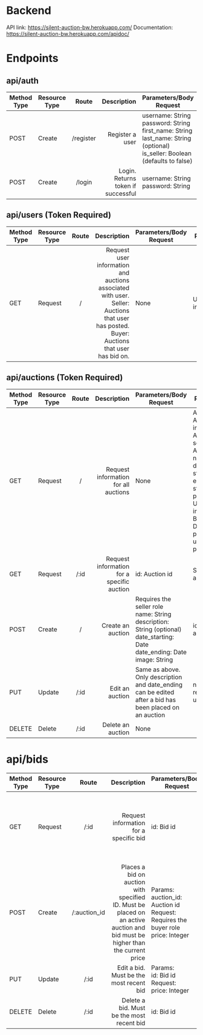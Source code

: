 # Backend
API link: https://silent-auction-bw.herokuapp.com/
Documentation: https://silent-auction-bw.herokuapp.com/apidoc/

# Endpoints

## api/auth

| Method Type 	| Resource Type 	|   Route   	| Description 	| Parameters/Body Request                                                            	| Response                     	|
|-------------	|---------------	|:---------:	|------------:	|------------------------------------------------------------------------------------	|------------------------------	|
| POST        	| Create        	| /register 	|       Register a user 	| username: String<br> password: String<br> first_name: String <br>last_name: String (optional) <br> is_seller: Boolean (defaults to false) 	| id number                    	|
| POST        	| Create        	|   /login  	|         Login. Returns token if successful 	|  username: String<br>password: String                

## api/users (Token Required)

| Method Type 	| Resource Type 	| Route 	|                                                                                                                                                   Description 	| Parameters/Body Request 	| Response          	|
|-------------	|---------------	|:-----:	|--------------------------------------------------------------------------------------------------------------------------------------------------------------:	|-------------------------	|-------------------	|
| GET         	| Request       	|   /   	|  Request user information and auctions associated with user. <br> Seller: Auctions that user has posted. <br>  Buyer: Auctions that user has bid on. <br>|  None                   	|  User information 	|

## api/auctions (Token Required)

| Method Type 	| Resource Type 	| Route 	|                                Description 	| Parameters/Body Request                                                                                                                           	| Response                                                                                                                                                                                            	|
|-------------	|---------------	|:-----:	|-------------------------------------------:	|---------------------------------------------------------------------------------------------------------------------------------------------------	|-----------------------------------------------------------------------------------------------------------------------------------------------------------------------------------------------------	|
| GET         	| Request       	|   /   	|      Request information for all auctions  	|  None                                                                                                                                             	|  Array<br> Auction info:<br>  Auction seller info<br> Auction name, description<br> start and end dates<br> starting price<br> URL to image.<br>  Bids<br> Date, price, and user who placed bid<br> 	|
| GET         	| Request       	| /:id  	| Request information for a specific auction 	| id: Auction id                                                                                                                                    	| Same as above                                                                                                                                                                                       	|
| POST        	| Create        	| /     	| Create an auction                          	| Requires the seller role <br> name: String <br> description: String (optional) <br> date_starting: Date <br> date_ending: Date <br> image: String 	| id of auction                                                                                                                                                                                       	|
| PUT         	| Update        	| /:id  	| Edit an auction                            	| Same as above. Only description and date_ending can be edited after a bid has been placed on an auction                                           	| number of records updated                                                                                                                                                                           	|
| DELETE      	| Delete        	| /:id  	| Delete an auction                          	| None                                                                                                                                              	|                                                                                                                                                                                                     	|

# api/bids

| Method Type 	| Resource Type 	|     Route    	|                                                                                                                  Description 	| Parameters/Body Request                                                                              	| Response                                                                             	|
|-------------	|---------------	|:------------:	|-----------------------------------------------------------------------------------------------------------------------------:	|------------------------------------------------------------------------------------------------------	|--------------------------------------------------------------------------------------	|
| GET         	| Request       	| /:id         	| Request information for a specific bid                                                                                       	| id: Bid id                                                                                           	|  User info (username and first name) <br> Price of bid <br> Date bid was placed <br> 	|
| POST        	| Create        	| /:auction_id 	| Places a bid on auction with specified ID. Must be placed on an active auction and bid must be higher than the current price 	| Params: <br> auction_id: Auction id <br>   Request: <br> Requires the buyer role <br> price: Integer 	| id of bid                                                                            	|
| PUT         	| Update        	| /:id         	| Edit a bid. Must be the most recent bid                                                                                      	|   Params:<br>  id: Bid id <br> Request: <br>  price: Integer                                         	| number of records updated                                                            	|
| DELETE      	| Delete        	| /:id         	| Delete a bid. Must be the most recent bid                                                                                    	| id: Bid id                                                                                           	| number of records deleted                                                            	|
